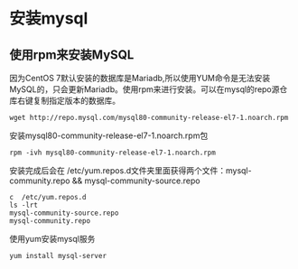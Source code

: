 # 安装mysql

## 使用rpm来安装MySQL

因为CentOS 7默认安装的数据库是Mariadb,所以使用YUM命令是无法安装MySQL的，只会更新Mariadb。使用rpm来进行安装。可以在mysql的repo源仓库右键复制指定版本的数据库。  

	wget http://repo.mysql.com/mysql80-community-release-el7-1.noarch.rpm

安装mysql80-community-release-el7-1.noarch.rpm包  

	rpm -ivh mysql80-community-release-el7-1.noarch.rpm
	
安装完成后会在 /etc/yum.repos.d文件夹里面获得两个文件：mysql-community.repo && mysql-community-source.repo  
	
	c  /etc/yum.repos.d
	ls -lrt
	mysql-community-source.repo
	mysql-community.repo
	
使用yum安装mysql服务  

	yum install mysql-server
